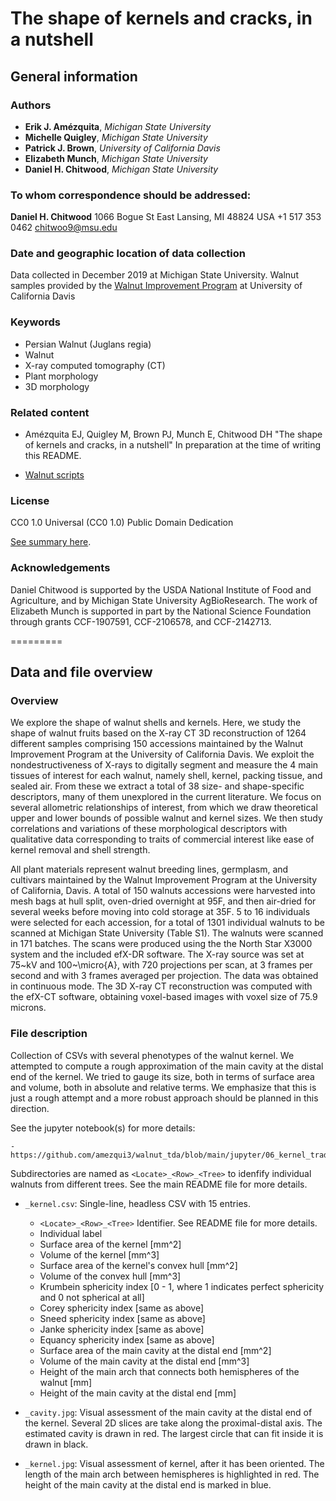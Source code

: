 # The shape of kernels and cracks, in a nutshell

## General information

### Authors

- **Erik J. Amézquita**, _Michigan State University_
- **Michelle Quigley**, _Michigan State University_
- **Patrick J. Brown**, _University of California Davis_
- **Elizabeth Munch**, _Michigan State University_
- **Daniel H. Chitwood**, _Michigan State University_

### To whom correspondence should be addressed:

**Daniel H. Chitwood**
1066 Bogue St
East Lansing, MI 48824
USA
+1 517 353 0462
chitwoo9@msu.edu

### Date and geographic location of data collection

Data collected in December 2019 at Michigan State University. Walnut samples provided by the [Walnut Improvement Program](https://fruitsandnuts.ucdavis.edu/collaborators/california-walnut-board/reports) at University of California Davis

### Keywords

- Persian Walnut (Juglans regia)
- Walnut
- X-ray computed tomography (CT)
- Plant morphology
- 3D morphology

### Related content

- Amézquita EJ, Quigley M, Brown PJ, Munch E, Chitwood DH "The shape of kernels and cracks, in a nutshell" In preparation at the time of writing this README.

- [Walnut scripts](https://github.com/amezqui3/walnut_tda)

### License

CC0 1.0 Universal (CC0 1.0)
Public Domain Dedication 

[See summary here](https://creativecommons.org/publicdomain/zero/1.0/).

### Acknowledgements

Daniel Chitwood is supported by the USDA National Institute of Food and Agriculture, and by Michigan State University AgBioResearch. The work of Elizabeth Munch is supported in part by the National Science Foundation through grants CCF-1907591, CCF-2106578, and CCF-2142713.

=========

## Data and file overview

### Overview

We explore the shape of walnut shells and kernels. Here, we study the shape of walnut fruits based on the X-ray CT 3D reconstruction of 1264 different samples comprising 150 accessions maintained by the Walnut Improvement Program at the University of California Davis. We exploit the nondestructiveness of X-rays to digitally segment and measure the 4 main tissues of interest for each walnut, namely shell, kernel, packing tissue, and sealed air. From these we extract a total of 38 size- and shape-specific descriptors, many of them unexplored in the current literature. We focus on several allometric relationships of interest, from which we draw theoretical upper and lower bounds of possible walnut and kernel sizes. We then study correlations and variations of these morphological descriptors with qualitative data corresponding to traits of commercial interest like ease of kernel removal and shell strength.

All plant materials represent walnut breeding lines, germplasm, and cultivars maintained by the Walnut Improvement Program at the University of California, Davis. A total of 150 walnuts accessions were harvested into mesh bags at hull split, oven-dried overnight at 95F, and then air-dried for several weeks before moving into cold storage at 35F. 5 to 16 individuals were selected for each accession, for a total of 1301 individual walnuts to be scanned at Michigan State University (Table S1). The walnuts were scanned in 171 batches. The scans were produced using the the North Star X3000 system and the included efX-DR software. The X-ray source was set at 75~kV and 100~\micro{A}, with 720 projections per scan, at 3 frames per second and with 3 frames averaged per projection. The data was obtained in continuous mode. The 3D X-ray CT reconstruction was computed with the efX-CT software, obtaining voxel-based images with voxel size of 75.9 microns.

### File description

Collection of CSVs with several phenotypes of the walnut kernel. We attempted to compute a rough approximation of the main cavity at the distal end of the kernel. We tried to gauge its size, both in terms of surface area and volume, both in absolute and relative terms. We emphasize that this is just a rough attempt and a more robust approach should be planned in this direction.

See the jupyter notebook(s) for more details:

```
- https://github.com/amezqui3/walnut_tda/blob/main/jupyter/06_kernel_traditional.ipynb
```

Subdirectories are named as `<Locate>_<Row>_<Tree>` to idenfify individual walnuts from different trees. See the main README file for more details.

- `_kernel.csv`: Single-line, headless CSV with 15 entries.
    - `<Locate>_<Row>_<Tree>` Identifier. See README file for more details.
    - Individual label
    - Surface area of the kernel [mm^2]
    - Volume of the kernel [mm^3]
    - Surface area of the kernel's convex hull [mm^2]
    - Volume of the convex hull [mm^3]
    - Krumbein sphericity index [0 - 1, where 1 indicates perfect sphericity and 0 not spherical at all]
    - Corey sphericity index [same as above]
    - Sneed sphericity index [same as above]
    - Janke sphericity index [same as above]
    - Equancy sphericity index [same as above]
    - Surface area of the main cavity at the distal end [mm^2]
    - Volume of the main cavity at the distal end [mm^3]
    - Height of the main arch that connects both hemispheres of the walnut [mm]
    - Height of the main cavity at the distal end [mm]
    
- `_cavity.jpg`: Visual assessment of the main cavity at the distal end of the kernel. Several 2D slices are take along the proximal-distal axis. The estimated cavity is drawn in red. The largest circle that can fit inside it is drawn in black.

- `_kernel.jpg`: Visual assessment of kernel, after it has been oriented. The length of the main arch between hemispheres is highlighted in red. The height of the main cavity at the distal end is marked in blue.
